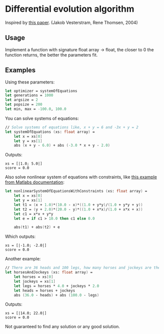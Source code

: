 # Differential evolution algorithm
Inspired by [this paper](https://citeseerx.ist.psu.edu/viewdoc/download?doi=10.1.1.344.546&rep=rep1&type=pdf). (Jakob Vesterstram, Rene Thomsen, 2004)

## Usage

Implement a function with signature float array -> float, the closer to 0 the function returns, the better the parameters fit.

## Examples

Using these parameters:

```fsharp
let optimizer = systemOfEquations
let generations = 1000
let argsize = 2
let popsize = 200
let min, max = -100.0, 100.0
```

You can solve systems of equations:

```fsharp
// Solve systems of equations like, x + y = 6 and -3x + y = 2
let systemOfEquations (xs: float array) =
    let x = xs[0]
    let y = xs[1]
    abs (x + y - 6.0) + abs (-3.0 * x + y - 2.0)
```

Outputs:

```
xs = [|1.0; 5.0|]
score = 0.0
```

Also solve nonlinear system of equations with constraints, like [this example from Matlabs documentation](https://www.mathworks.com/help/optim/ug/systems-of-equations-with-constraints-problem-based.html):

```fsharp
let nonlinearSystemOfEquationsWithConstraints (xs: float array) =
    let x = xs[0]
    let y = xs[1]
    let t1 = (x + 1.0)*(10.0 - x)*((1.0 + y*y)/(1.0 + y*y + y))
    let t2 = (y + 2.0)*(20.0 - y)*((1.0 + x*x)/(1.0 + x*x + x))
    let c1 = x*x + y*y
    let e = if c1 > 10.0 then c1 else 0.0

    abs(t1) + abs(t2) + e
```

Which outputs:

```
xs = [|-1.0; -2.0|]
score = 0.0
```

Another example:

```fsharp
// There are 36 heads and 100 legs, how many horses and jockeys are there?
let horsesAndJockeys (xs: float array) =
    let horses = xs[0]
    let jockeys = xs[1]
    let legs = horses * 4.0 + jockeys * 2.0
    let heads = horses + jockeys
    abs (36.0 - heads) + abs (100.0 - legs)
```

Outputs:

```
xs = [|14.0; 22.0|] 
score = 0.0
```

Not guaranteed to find any solution or any good solution.